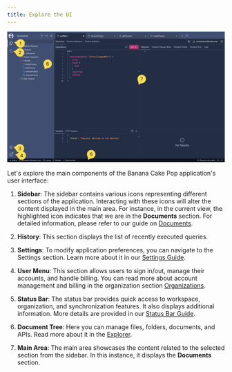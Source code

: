 ```yaml
---
title: Explore the UI
---
```


![Image](images/eti-01.png)

Let's explore the main components of the Banana Cake Pop application's user interface:

1. **Sidebar**: The sidebar contains various icons representing different sections of the application. Interacting with these icons will alter the content displayed in the main area. For instance, in the current view, the highlighted icon indicates that we are in the **Documents** section. For detailed information, please refer to our guide on [Documents](/docs/bananacakepop/v2/documents).

2. **History**: This section displays the list of recently executed queries.

3. **Settings**: To modify application preferences, you can navigate to the Settings section. Learn more about it in our [Settings Guide](/docs/bananacakepop/v2/settings).

4. **User Menu**: This section allows users to sign in/out, manage their accounts, and handle billing. You can read more about account management and billing in the organization section [Organizations](/docs/bananacakepop/v2/organizations).

5. **Status Bar**: The status bar provides quick access to workspace, organization, and synchronization features. It also displays additional information. More details are provided in our [Status Bar Guide](/docs/bananacakepop/v2/explore-the-ui/status-bar).

6. **Document Tree**: Here you can manage files, folders, documents, and APIs. Read more about it in the [Explorer](/docs/bananacakepop/v2/explore-the-ui/explorer).

7. **Main Area**: The main area showcases the content related to the selected section from the sidebar. In this instance, it displays the **Documents** section.
